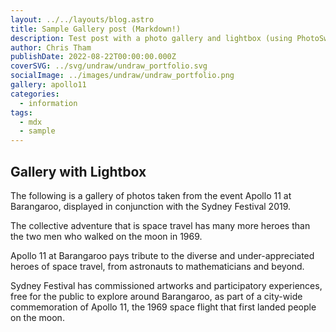 ```yaml
---
layout: ../../layouts/blog.astro
title: Sample Gallery post (Markdown!)
description: Test post with a photo gallery and lightbox (using PhotoSwipe)
author: Chris Tham
publishDate: 2022-08-22T00:00:00.000Z
coverSVG: ../svg/undraw/undraw_portfolio.svg
socialImage: ../images/undraw/undraw_portfolio.png
gallery: apollo11
categories:
  - information
tags:
  - mdx
  - sample
---  
```


## Gallery with Lightbox

The following is a gallery of photos taken from the event Apollo 11 at Barangaroo, displayed in conjunction with the Sydney Festival 2019.

The collective adventure that is space travel has many more heroes than the two men who walked on the moon in 1969.

Apollo 11 at Barangaroo pays tribute to the diverse and under-appreciated heroes of space travel, from astronauts to mathematicians and beyond.

Sydney Festival has commissioned artworks and participatory experiences, free for the public to explore around Barangaroo, as part of a city-wide commemoration of Apollo 11, the 1969 space flight that first landed people on the moon.
